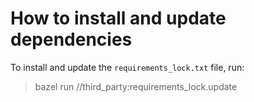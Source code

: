 # How to install and update dependencies

To install and update the `requirements_lock.txt` file, run:

> bazel run //third_party:requirements_lock.update
